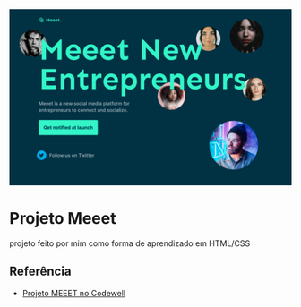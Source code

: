 
<img src="./Meeet_Template_Starter_Files_6e5fbe4a28/Meeet Template Starter Files/Design/Landing Page - Desktop View.png">

# Projeto Meeet

projeto feito por mim como forma de aprendizado em HTML/CSS

## Referência

 - [Projeto MEEET no Codewell ](https://www.codewell.cc/challenges/meeet-waitlist-template--60e05defa383e41090a3c273)
 


